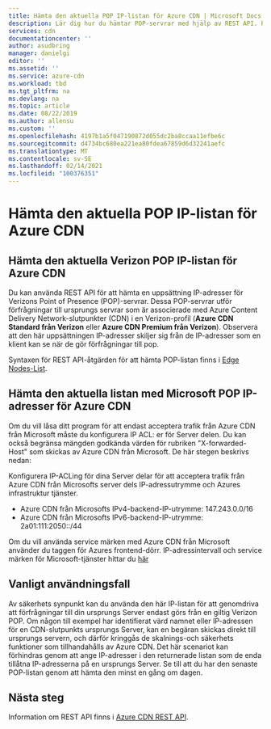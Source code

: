 ```yaml
---
title: Hämta den aktuella POP IP-listan för Azure CDN | Microsoft Docs
description: Lär dig hur du hämtar POP-servrar med hjälp av REST API. POP-servrar gör förfrågningar till ursprungs servrar som är associerade med Azure Content Delivery Network-slutpunkter.
services: cdn
documentationcenter: ''
author: asudbring
manager: danielgi
editor: ''
ms.assetid: ''
ms.service: azure-cdn
ms.workload: tbd
ms.tgt_pltfrm: na
ms.devlang: na
ms.topic: article
ms.date: 08/22/2019
ms.author: allensu
ms.custom: ''
ms.openlocfilehash: 4197b1a5f047190872d055dc2ba8ccaa11efbe6c
ms.sourcegitcommit: d4734bc680ea221ea80fdea67859d6d32241aefc
ms.translationtype: MT
ms.contentlocale: sv-SE
ms.lasthandoff: 02/14/2021
ms.locfileid: "100376351"
---
```

# <a name="retrieve-the-current-pop-ip-list-for-azure-cdn"></a>Hämta den aktuella POP IP-listan för Azure CDN

## <a name="retrieve-the-current-verizon-pop-ip-list-for-azure-cdn"></a>Hämta den aktuella Verizon POP IP-listan för Azure CDN

Du kan använda REST API för att hämta en uppsättning IP-adresser för Verizons Point of Presence (POP)-servrar. Dessa POP-servrar utför förfrågningar till ursprungs servrar som är associerade med Azure Content Delivery Network-slutpunkter (CDN) i en Verizon-profil (**Azure CDN Standard från Verizon** eller **Azure CDN Premium från Verizon**). Observera att den här uppsättningen IP-adresser skiljer sig från de IP-adresser som en klient kan se när de gör förfrågningar till pop. 

Syntaxen för REST API-åtgärden för att hämta POP-listan finns i [Edge Nodes-List](/rest/api/cdn/cdn/edgenodes/list).

## <a name="retrieve-the-current-microsoft-pop-ip-list-for-azure-cdn"></a>Hämta den aktuella listan med Microsoft POP IP-adresser för Azure CDN

Om du vill låsa ditt program för att endast acceptera trafik från Azure CDN från Microsoft måste du konfigurera IP ACL: er för Server delen. Du kan också begränsa mängden godkända värden för rubriken "X-forwarded-Host" som skickas av Azure CDN från Microsoft. De här stegen beskrivs nedan:

Konfigurera IP-ACLing för dina Server delar för att acceptera trafik från Azure CDN från Microsofts server dels IP-adressutrymme och Azures infrastruktur tjänster. 

* Azure CDN från Microsofts IPv4-backend-IP-utrymme: 147.243.0.0/16
* Azure CDN från Microsofts IPv6-backend-IP-utrymme: 2a01:111:2050::/44

Om du vill använda service märken med Azure CDN från Microsoft använder du taggen för Azures frontend-dörr. IP-adressintervall och service märken för Microsoft-tjänster hittar du [här](https://www.microsoft.com/download/details.aspx?id=56519)


## <a name="typical-use-case"></a>Vanligt användningsfall

Av säkerhets synpunkt kan du använda den här IP-listan för att genomdriva att förfrågningar till din ursprungs Server endast görs från en giltig Verizon POP. Om någon till exempel har identifierat värd namnet eller IP-adressen för en CDN-slutpunkts ursprungs Server, kan en begäran skickas direkt till ursprungs servern, och därför kringgås de skalnings-och säkerhets funktioner som tillhandahålls av Azure CDN. Det här scenariot kan förhindras genom att ange IP-adresser i den returnerade listan som de enda tillåtna IP-adresserna på en ursprungs Server. Se till att du har den senaste POP-listan genom att hämta den minst en gång om dagen. 

## <a name="next-steps"></a>Nästa steg

Information om REST API finns i [Azure CDN REST API](/rest/api/cdn/).